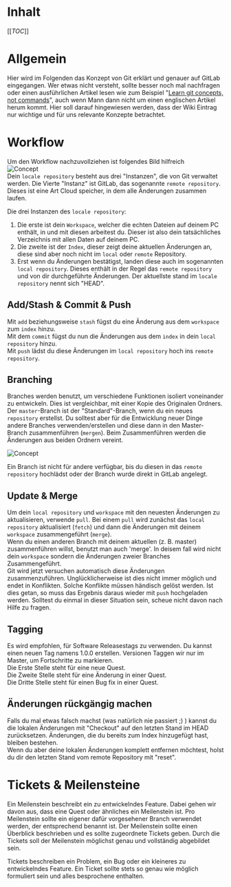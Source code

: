 # Inhalt

[[_TOC_]]

# Allgemein

Hier wird im Folgenden das Konzept von Git erklärt und genauer auf GitLab eingegangen. Wer etwas nicht versteht, sollte besser noch mal nachfragen oder einen ausführlichen Artikel lesen wie zum Beispiel "[Learn git concepts, not commands](https://dev.to/unseenwizzard/learn-git-concepts-not-commands-4gjc)", auch wenn Mann dann nicht um einen englischen Artikel herum kommt. Hier soll darauf hingewiesen werden, dass der Wiki Eintrag nur wichtige und für uns relevante Konzepte betrachtet.

# Workflow

Um den Workflow nachzuvollziehen ist folgendes Bild hilfreich  
![Concept](https://cdn.discordapp.com/attachments/520955035832811521/615837217562165259/MgaV9.png)  
Dein `locale repository` besteht aus drei "Instanzen", die von Git verwaltet werden. 
Die Vierte "Instanz" ist GitLab, das sogenannte `remote repository`. Dieses ist eine Art Cloud speicher, in dem alle Änderungen zusammen laufen.

Die drei Instanzen des `locale repository`:
1. Die erste ist dein `Workspace`, welcher die echten Dateien auf deinem PC enthält, in und mit diesen arbeitest du. Dieser ist also dein tatsächliches Verzeichnis mit allen Daten auf deinem PC.
2. Die zweite ist der `Index`, dieser zeigt deine aktuellen Änderungen an, diese sind aber noch nicht im `local` oder `remote` Repository.
3. Erst wenn du Änderungen bestätigst, landen diese auch im sogenannten `local repository`. Dieses enthält in der Regel das `remote repository` und von dir durchgeführte Änderungen. Der aktuellste stand im `locale repository` nennt sich "HEAD".

## Add/Stash & Commit & Push

Mit `add` beziehungsweise `stash` fügst du eine Änderung aus dem `workspace` zum `index` hinzu.  
Mit dem `commit` fügst du nun die Änderungen aus dem `index` in dein `local repository` hinzu.  
Mit `push` lädst du diese Änderungen im `local repository` hoch ins `remote repository`.  

## Branching

Branches werden benutzt, um verschiedene Funktionen isoliert voneinander zu entwickeln. Dies ist vergleichbar, mit einer Kopie des Originalen Ordners. Der `master`-Branch ist der "Standard"-Branch, wenn du ein neues `repository` erstellst. Du solltest aber für die Entwicklung neuer Dinge andere Branches verwenden/erstellen und diese dann in den Master-Branch zusammenführen (`mergen`). Beim Zusammenführen werden die Änderungen aus beiden Ordnern vereint.

![Concept](https://cdn.discordapp.com/attachments/520955035832811521/615846516799701001/68747470733a2f2f63646e2d696d616765732d312e6d656469756d2e636f6d2f6d61782f313630302f312a69485050613732.png)

Ein Branch ist nicht für andere verfügbar, bis du diesen in das `remote repository` hochlädst oder der Branch wurde direkt in GitLab angelegt.

## Update & Merge

Um dein `local repository` und `workspace` mit den neuesten Änderungen zu aktualisieren, verwende `pull`.
Bei einem `pull` wird zunächst das `local repository` aktualisiert (`fetch`) und dann die Änderungen mit deinem `workspace` zusammengeführt (`merge`).  
Wenn du einen anderen Branch mit deinem aktuellen (z. B. master) zusammenführen willst, benutzt man auch  'merge'. In deisem fall wird nicht dein `workspace` sondern die Änderungen zweier Branches Zusammengeführt.  
Git wird jetzt versuchen automatisch diese Änderungen zusammenzuführen. Unglücklicherweise ist dies nicht immer möglich und endet in Konflikten. Solche Konflikte müssen händisch gelöst werden. Ist dies getan, so muss das Ergebnis daraus wieder mit `push` hochgeladen werden. Solltest du einmal in dieser Situation sein, scheue nicht davon nach Hilfe zu fragen.

## Tagging

Es wird empfohlen, für Software Releasestags zu verwenden. Du kannst einen neuen Tag namens 1.0.0 erstellen.
Versionen Taggen wir nur im Master, um Fortschritte zu markieren.  
Die Erste Stelle steht für eine neue Quest.  
Die Zweite Stelle steht für eine Änderung in einer Quest.  
Die Dritte Stelle steht für einen Bug fix in einer Quest.

## Änderungen rückgängig machen

Falls du mal etwas falsch machst (was natürlich nie passiert ;) ) kannst du die lokalen Änderungen mit "Checkout" auf den letzten Stand im HEAD zurücksetzen. Änderungen, die du bereits zum Index hinzugefügt hast, bleiben bestehen.  
Wenn du aber deine lokalen Änderungen komplett entfernen möchtest, holst du dir den letzten Stand vom remote Repository mit "reset".

# Tickets & Meilensteine

Ein Meilenstein beschreibt ein zu entwickelndes Feature. Dabei gehen wir davon aus, dass eine Quest oder ähnliches ein Meilenstein ist. Pro Meilenstein sollte ein eigener dafür vorgesehener Branch verwendet werden, der entsprechend benannt ist. Der Meilenstein sollte einen Überblick beschrieben und es sollte zugeordnete Tickets geben. Durch die Tickets soll der Meilenstein möglichst genau und vollständig abgebildet sein.

Tickets beschreiben ein Problem, ein Bug oder ein kleineres zu entwickelndes Feature. Ein Ticket sollte stets so genau wie möglich formuliert sein und alles besprochene enthalten.